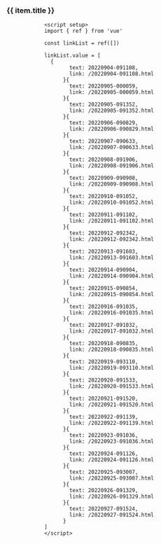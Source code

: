 <div v-for="(item, i) in linkList" :key="i">
                  <h3>{{ item.title }}</h3>
                  <div>
                    <card :defaultValue="item.children"/>
                  </div>
                </div>

                <script setup>
                import { ref } from 'vue'

                const linkList = ref([])

                linkList.value = [
                  {
                        text: 20220904-091108,
                        link: /20220904-091108.html
                      }{
                        text: 20220905-000059,
                        link: /20220905-000059.html
                      }{
                        text: 20220905-091352,
                        link: /20220905-091352.html
                      }{
                        text: 20220906-090829,
                        link: /20220906-090829.html
                      }{
                        text: 20220907-090633,
                        link: /20220907-090633.html
                      }{
                        text: 20220908-091906,
                        link: /20220908-091906.html
                      }{
                        text: 20220909-090908,
                        link: /20220909-090908.html
                      }{
                        text: 20220910-091052,
                        link: /20220910-091052.html
                      }{
                        text: 20220911-091102,
                        link: /20220911-091102.html
                      }{
                        text: 20220912-092342,
                        link: /20220912-092342.html
                      }{
                        text: 20220913-091603,
                        link: /20220913-091603.html
                      }{
                        text: 20220914-090904,
                        link: /20220914-090904.html
                      }{
                        text: 20220915-090854,
                        link: /20220915-090854.html
                      }{
                        text: 20220916-091035,
                        link: /20220916-091035.html
                      }{
                        text: 20220917-091032,
                        link: /20220917-091032.html
                      }{
                        text: 20220918-090835,
                        link: /20220918-090835.html
                      }{
                        text: 20220919-093110,
                        link: /20220919-093110.html
                      }{
                        text: 20220920-091533,
                        link: /20220920-091533.html
                      }{
                        text: 20220921-091520,
                        link: /20220921-091520.html
                      }{
                        text: 20220922-091139,
                        link: /20220922-091139.html
                      }{
                        text: 20220923-091036,
                        link: /20220923-091036.html
                      }{
                        text: 20220924-091126,
                        link: /20220924-091126.html
                      }{
                        text: 20220925-093007,
                        link: /20220925-093007.html
                      }{
                        text: 20220926-091329,
                        link: /20220926-091329.html
                      }{
                        text: 20220927-091524,
                        link: /20220927-091524.html
                      }
                ]
                </script>